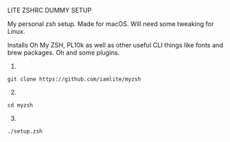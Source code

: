 LITE ZSHRC DUMMY SETUP

My personal zsh setup.
Made for macOS. Will need some tweaking for Linux.

Installs Oh My ZSH, PL10k as well as other useful CLI things like fonts and brew packages.
Oh and some plugins.

1.
```
git clone https://github.com/iamlite/myzsh
```
2.
```
cd myzsh
```
3.
```
./setup.zsh
```
